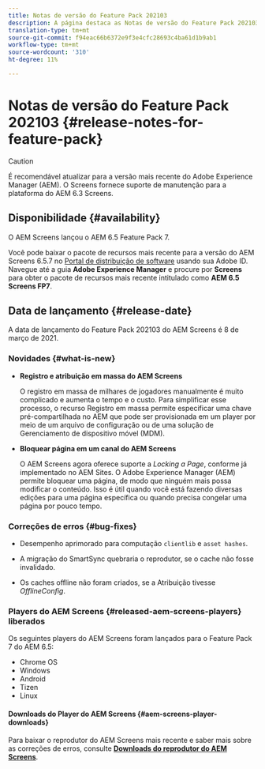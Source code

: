 ```yaml
---
title: Notas de versão do Feature Pack 202103
description: A página destaca as Notas de versão do Feature Pack 202103.
translation-type: tm+mt
source-git-commit: f94eac66b6372e9f3e4cfc28693c4ba61d1b9ab1
workflow-type: tm+mt
source-wordcount: '310'
ht-degree: 11%

---
```



# Notas de versão do Feature Pack 202103 {#release-notes-for-feature-pack}

>[!CAUTION]
>É recomendável atualizar para a versão mais recente do Adobe Experience Manager (AEM). O Screens fornece suporte de manutenção para a plataforma do AEM 6.3 Screens.

## Disponibilidade {#availability}

O AEM Screens lançou o AEM 6.5 Feature Pack 7.

Você pode baixar o pacote de recursos mais recente para a versão do AEM Screens 6.5.7 no [Portal de distribuição de software](https://experience.adobe.com/#/downloads/content/software-distribution/en/aem.html) usando sua Adobe ID. Navegue até a guia **Adobe Experience Manager** e procure por **Screens** para obter o pacote de recursos mais recente intitulado como **AEM 6.5 Screens FP7**.

## Data de lançamento {#release-date}

A data de lançamento do Feature Pack 202103 do AEM Screens é 8 de março de 2021.

### Novidades {#what-is-new}

* **Registro e atribuição em massa do AEM Screens**

   O registro em massa de milhares de jogadores manualmente é muito complicado e aumenta o tempo e o custo. Para simplificar esse processo, o recurso Registro em massa permite especificar uma chave pré-compartilhada no AEM que pode ser provisionada em um player por meio de um arquivo de configuração ou de uma solução de Gerenciamento de dispositivo móvel (MDM).

* **Bloquear página em um canal do AEM Screens**

   O AEM Screens agora oferece suporte a *Locking a Page*, conforme já implementado no AEM Sites. O Adobe Experience Manager (AEM) permite bloquear uma página, de modo que ninguém mais possa modificar o conteúdo. Isso é útil quando você está fazendo diversas edições para uma página específica ou quando precisa congelar uma página por pouco tempo.

### Correções de erros {#bug-fixes}

* Desempenho aprimorado para computação `clientlib` e `asset hashes`.

* A migração do SmartSync quebraria o reprodutor, se o cache não fosse invalidado.

* Os caches offline não foram criados, se a Atribuição tivesse *OfflineConfig*.

### Players do AEM Screens {#released-aem-screens-players} liberados

Os seguintes players do AEM Screens foram lançados para o Feature Pack 7 do AEM 6.5:

* Chrome OS
* Windows
* Android
* Tizen
* Linux

#### Downloads do Player do AEM Screens {#aem-screens-player-downloads}

Para baixar o reprodutor do AEM Screens mais recente e saber mais sobre as correções de erros, consulte **[Downloads do reprodutor do AEM Screens](https://download.macromedia.com/screens/index.html)**.
